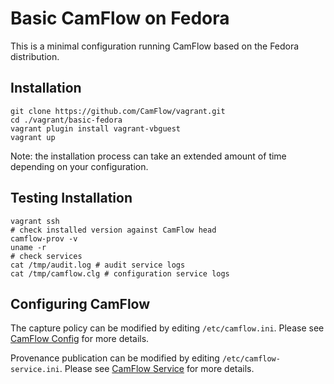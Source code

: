 # Basic CamFlow on Fedora

This is a minimal configuration running CamFlow based on the Fedora distribution.

## Installation

```
git clone https://github.com/CamFlow/vagrant.git
cd ./vagrant/basic-fedora
vagrant plugin install vagrant-vbguest
vagrant up
```

Note: the installation process can take an extended amount of time depending on your configuration.

## Testing Installation

``` shell
vagrant ssh
# check installed version against CamFlow head
camflow-prov -v
uname -r
# check services
cat /tmp/audit.log # audit service logs
cat /tmp/camflow.clg # configuration service logs
```

## Configuring CamFlow

The capture policy can be modified by editing `/etc/camflow.ini`. Please see [CamFlow Config](https://github.com/CamFlow/camflow-config) for more details.

Provenance publication can be modified by editing `/etc/camflow-service.ini`. Please see [CamFlow Service](https://github.com/CamFlow/camflow-service) for more details.
